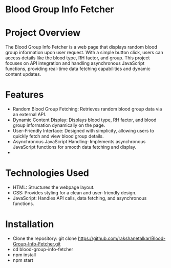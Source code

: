 # Blood Group Info Fetcher

# Project Overview
The Blood Group Info Fetcher is a web page that displays random blood group information upon user request. With a simple button click, users can access details like the blood type, RH factor, and group. This project focuses on API integration and handling asynchronous JavaScript functions, providing real-time data fetching capabilities and dynamic content updates.

# Features
- Random Blood Group Fetching: Retrieves random blood group data via an external API.
- Dynamic Content Display: Displays blood type, RH factor, and blood group information dynamically on the page.
- User-Friendly Interface: Designed with simplicity, allowing users to quickly fetch and view blood group details.
- Asynchronous JavaScript Handling: Implements asynchronous JavaScript functions for smooth data fetching and display.
- 
# Technologies Used
- HTML: Structures the webpage layout.
- CSS: Provides styling for a clean and user-friendly design.
- JavaScript: Handles API calls, data fetching, and asynchronous functions.

# Installation
- Clone the repository:
    git clone https://github.com/rakshanetalkar/Blood-Group-Info-Fetcher.git
- cd blood-group-info-fetcher
- npm install
- npm start

